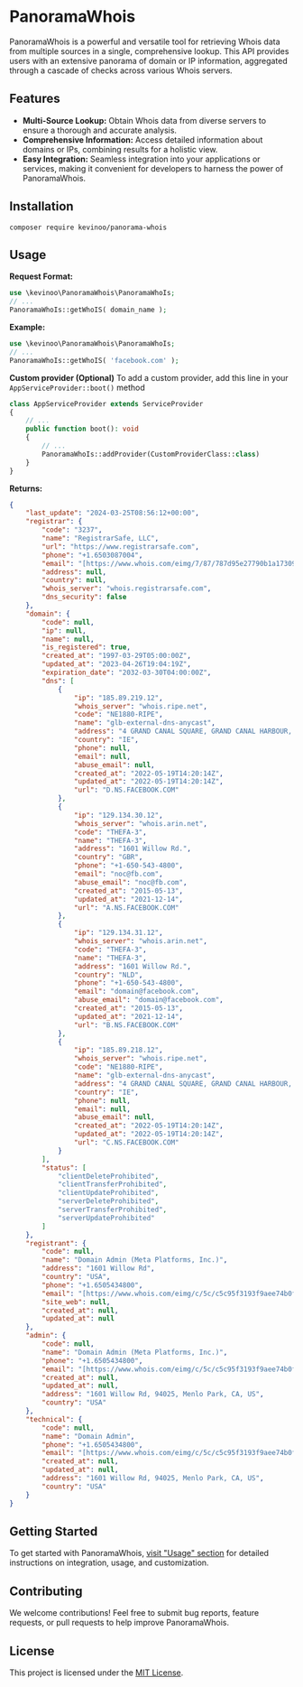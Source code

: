# PanoramaWhois 
PanoramaWhois is a powerful and versatile tool for retrieving Whois data from multiple sources in a single, comprehensive lookup. This API provides users with an extensive panorama of domain or IP information, aggregated through a cascade of checks across various Whois servers.

## Features
- **Multi-Source Lookup:** Obtain Whois data from diverse servers to ensure a thorough and accurate analysis.
- **Comprehensive Information:** Access detailed information about domains or IPs, combining results for a holistic view.
- **Easy Integration:** Seamless integration into your applications or services, making it convenient for developers to harness the power of PanoramaWhois.

## Installation
```shell
composer require kevinoo/panorama-whois
```

## Usage

**Request Format:**
```php
use \kevinoo\PanoramaWhois\PanoramaWhoIs;
// ...
PanoramaWhoIs::getWhoIS( domain_name );
```

**Example:**
```php
use \kevinoo\PanoramaWhois\PanoramaWhoIs;
// ...
PanoramaWhoIs::getWhoIS( 'facebook.com' );
```

**Custom provider (Optional)**
To add a custom provider, add this line in your `AppServiceProvider::boot()` method
```php
class AppServiceProvider extends ServiceProvider
{
    // ...
    public function boot(): void
    {
        // ...
        PanoramaWhoIs::addProvider(CustomProviderClass::class)
    }
}

```

**Returns:**
```json
{
    "last_update": "2024-03-25T08:56:12+00:00",
    "registrar": {
        "code": "3237",
        "name": "RegistrarSafe, LLC",
        "url": "https://www.registrarsafe.com",
        "phone": "+1.6503087004",
        "email": "[https://www.whois.com/eimg/7/87/787d95e27790b1a17309e4c1b1bd81e4f46ae801.png]@registrarsafe.com",
        "address": null,
        "country": null,
        "whois_server": "whois.registrarsafe.com",
        "dns_security": false
    },
    "domain": {
        "code": null,
        "ip": null,
        "name": null,
        "is_registered": true,
        "created_at": "1997-03-29T05:00:00Z",
        "updated_at": "2023-04-26T19:04:19Z",
        "expiration_date": "2032-03-30T04:00:00Z",
        "dns": [
            {
                "ip": "185.89.219.12",
                "whois_server": "whois.ripe.net",
                "code": "NE1880-RIPE",
                "name": "glb-external-dns-anycast",
                "address": "4 GRAND CANAL SQUARE, GRAND CANAL HARBOUR, DUBLIN, IRELAND",
                "country": "IE",
                "phone": null,
                "email": null,
                "abuse_email": null,
                "created_at": "2022-05-19T14:20:14Z",
                "updated_at": "2022-05-19T14:20:14Z",
                "url": "D.NS.FACEBOOK.COM"
            },
            {
                "ip": "129.134.30.12",
                "whois_server": "whois.arin.net",
                "code": "THEFA-3",
                "name": "THEFA-3",
                "address": "1601 Willow Rd.",
                "country": "GBR",
                "phone": "+1-650-543-4800",
                "email": "noc@fb.com",
                "abuse_email": "noc@fb.com",
                "created_at": "2015-05-13",
                "updated_at": "2021-12-14",
                "url": "A.NS.FACEBOOK.COM"
            },
            {
                "ip": "129.134.31.12",
                "whois_server": "whois.arin.net",
                "code": "THEFA-3",
                "name": "THEFA-3",
                "address": "1601 Willow Rd.",
                "country": "NLD",
                "phone": "+1-650-543-4800",
                "email": "domain@facebook.com",
                "abuse_email": "domain@facebook.com",
                "created_at": "2015-05-13",
                "updated_at": "2021-12-14",
                "url": "B.NS.FACEBOOK.COM"
            },
            {
                "ip": "185.89.218.12",
                "whois_server": "whois.ripe.net",
                "code": "NE1880-RIPE",
                "name": "glb-external-dns-anycast",
                "address": "4 GRAND CANAL SQUARE, GRAND CANAL HARBOUR, DUBLIN, IRELAND",
                "country": "IE",
                "phone": null,
                "email": null,
                "abuse_email": null,
                "created_at": "2022-05-19T14:20:14Z",
                "updated_at": "2022-05-19T14:20:14Z",
                "url": "C.NS.FACEBOOK.COM"
            }
        ],
        "status": [
            "clientDeleteProhibited",
            "clientTransferProhibited",
            "clientUpdateProhibited",
            "serverDeleteProhibited",
            "serverTransferProhibited",
            "serverUpdateProhibited"
        ]
    },
    "registrant": {
        "code": null,
        "name": "Domain Admin (Meta Platforms, Inc.)",
        "address": "1601 Willow Rd",
        "country": "USA",
        "phone": "+1.6505434800",
        "email": "[https://www.whois.com/eimg/c/5c/c5c95f3193f9aee74b0ff9802339cc2b024afd2e.png]@fb.com",
        "site_web": null,
        "created_at": null,
        "updated_at": null
    },
    "admin": {
        "code": null,
        "name": "Domain Admin (Meta Platforms, Inc.)",
        "phone": "+1.6505434800",
        "email": "[https://www.whois.com/eimg/c/5c/c5c95f3193f9aee74b0ff9802339cc2b024afd2e.png]@fb.com",
        "created_at": null,
        "updated_at": null,
        "address": "1601 Willow Rd, 94025, Menlo Park, CA, US",
        "country": "USA"
    },
    "technical": {
        "code": null,
        "name": "Domain Admin",
        "phone": "+1.6505434800",
        "email": "[https://www.whois.com/eimg/c/5c/c5c95f3193f9aee74b0ff9802339cc2b024afd2e.png]@fb.com",
        "created_at": null,
        "updated_at": null,
        "address": "1601 Willow Rd, 94025, Menlo Park, CA, US",
        "country": "USA"
    }
}
```

## Getting Started
To get started with PanoramaWhois, [visit "Usage" section](?tab=readme-ov-file#usage) for detailed instructions on integration, usage, and customization.

## Contributing
We welcome contributions! Feel free to submit bug reports, feature requests, or pull requests to help improve PanoramaWhois.

## License
This project is licensed under the [MIT License](LICENSE).
